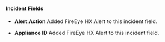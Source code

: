 #### Incident Fields

- **Alert Action**
Added FireEye HX Alert to this incident field.

- **Appliance ID**
Added FireEye HX Alert to this incident field.
